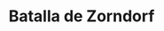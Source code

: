 ﻿---
title: "Batalla de Zorndorf"
permalink: periodes_1047.html
layout: periode
dataInici: 1758-08-25
sidebar: periodes
pares:
  - id: 458
    title: "Guerra de los Siete Años"
    dataInici: "(1756)"
    dataFi: "(1763)"

fills:
jocsPrincipals:
  - title: "Zorndorf"
    bggId: 11093
    dataInici: 
    dataFi: 

jocsEscenaris:
jocsEpoca:
  - title: "Prussia's Glory"
    bggId: 3316
    escenari: "Zorndorf"
    dataInici: 
    dataFi: 

jocsEpocaEscenaris:
---
